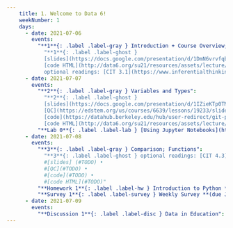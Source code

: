 ```yaml
---
    title: 1. Welcome to Data 6!
    weekNumber: 1
    days:
      - date: 2021-07-06
        events:
          "**1**{: .label .label-gray } Introduction + Course Overview; Jupyter and Arithmetic":
            "**1**{: .label .label-ghost }
            [slides](https://docs.google.com/presentation/d/1DmN6vrvfqbFOHDYsSOO-gITnTUA533zeYKYlbFndSyo) • [code](https://datahub.berkeley.edu/hub/user-redirect/git-pull?repo=https%3A%2F%2Fgithub.com%2Fdata-6-berkeley%2Fsu21&urlpath=tree%2Fsu21%2Flecture%2Flec01%2Flec01.ipynb&branch=master) •
            [code HTML](http://data6.org/su21/resources/assets/lecture/lec01/lec01.html) •
            optional readings: [CIT 3.1](https://www.inferentialthinking.com/chapters/03/1/Expressions.html), [4.1](https://www.inferentialthinking.com/chapters/04/1/Numbers.html); [SPR 8](https://cs.stanford.edu/people/nick/py/python-math.html)"
      - date: 2021-07-07
        events:
          "**2**{: .label .label-gray } Variables and Types":
            "**2**{: .label .label-ghost }
            [slides](https://docs.google.com/presentation/d/1IZieKTp0TMKHwDEO71bUL6pxcZJ6yhDw8J1viW3eKqQ/edit#slide=id.p) •
            [QC](https://edstem.org/us/courses/6639/lessons/19233/slides/102891) •
            [code](https://datahub.berkeley.edu/hub/user-redirect/git-pull?repo=https%3A%2F%2Fgithub.com%2Fdata-6-berkeley%2Fsu21&urlpath=tree%2Fsu21%2Flecture%2Flec03%2Flec03.ipynb&branch=master) •
            [code HTML](http://data6.org/su21/resources/assets/lecture/lec02/lec03.html)"
          "**Lab 0**{: .label .label-lab } [Using Jupyter Notebooks](https://datahub.berkeley.edu/hub/user-redirect/git-pull?repo=https%3A%2F%2Fgithub.com%2Fdata-6-berkeley%2Fsu21&urlpath=tree%2Fsu21%2Flab%2Flab00%2Flab00.ipynb&branch=master)":
      - date: 2021-07-08
        events:
          "**3**{: .label .label-gray } Comparison; Functions":
            "**3**{: .label .label-ghost } optional readings: [CIT 4.3](https://www.inferentialthinking.com/chapters/04/3/Comparison.html), [CIT 8.0](https://www.inferentialthinking.com/chapters/08/Functions_and_Tables.html), [SPR 9](https://cs.stanford.edu/people/nick/py/python-function.html)"
            #[slides] (#TODO) •
            #[QC](#TODO) •
            #[code](#TODO) •
            #[code HTML](#TODO)"
          "**Homework 1**{: .label .label-hw } Introduction to Python **(due July 12th)**": #TODO
          "**Survey 1**{: .label .label-survey } Weekly Survey **(due July 12th)**": #TODO
      - date: 2021-07-09
        events:
          "**Discussion 1**{: .label .label-disc } Data in Education": #TODO
---
```

